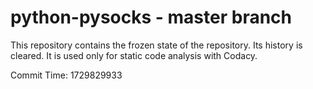 # python-pysocks - master branch

This repository contains the frozen state of the repository.
Its history is cleared. It is used only for static code
analysis with Codacy.

Commit Time: 1729829933